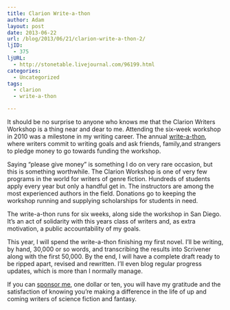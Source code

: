 ```yaml
---
title: Clarion Write-a-thon
author: Adam
layout: post
date: 2013-06-22
url: /blog/2013/06/21/clarion-write-a-thon-2/
ljID:
  - 375
ljURL:
  - http://stonetable.livejournal.com/96199.html
categories:
  - Uncategorized
tags:
  - clarion
  - write-a-thon

---
```

It should be no surprise to anyone who knows me that the Clarion Writers Workshop is a thing near and dear to me. Attending the six-week workshop in 2010 was a milestone in my writing career. The annual [write-a-thon][1], where writers commit to writing goals and ask friends, family,and strangers to pledge money to go towards funding the workshop.

Saying &#8220;please give money&#8221; is something I do on very rare occasion, but this is something worthwhile. The Clarion Workshop is one of very few programs in the world for writers of genre fiction. Hundreds of students apply every year but only a handful get in. The instructors are among the most experienced authors in the field. Donations go to keeping the workshop running and supplying scholarships for students in need.

The write-a-thon runs for six weeks, along side the workshop in San Diego. It&#8217;s an act of solidarity with this years class of writers and, as extra motivation, a public accountability of my goals.

This year, I will spend the write-a-thon finishing my first novel. I&#8217;ll be writing, by hand, 30,000 or so words, and transcribing the results into Scrivener along with the first 50,000. By the end, I will have a complete draft ready to be ripped apart, revised and rewritten. I&#8217;ll even blog regular progress updates, which is more than I normally manage.

If you can [sponsor me][2], one dollar or ten, you will have my gratitude and the satisfaction of knowing you&#8217;re making a difference in the life of up and coming writers of science fiction and fantasy.

&nbsp;

 [1]: http://clarionwriteathon.org/
 [2]: http://clarionwriteathon.org/members/profile.php?writerid=865519